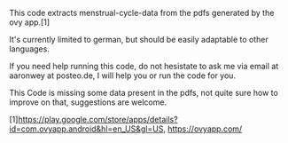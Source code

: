 This code extracts menstrual-cycle-data from the pdfs
generated by the ovy app.[1]

It's currently limited to german, but should be easily adaptable to 
other languages.

If you need help running this code, do not hesistate to ask me via
email at aaronwey at posteo.de, I will help you or run the code for you.

This Code is missing some data present in the pdfs,
not quite sure how to improve on that, suggestions are welcome.

[1]https://play.google.com/store/apps/details?id=com.ovyapp.android&hl=en_US&gl=US,
https://ovyapp.com/
